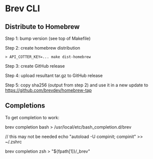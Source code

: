 # Brev CLI

## Distribute to Homebrew

Step 1: bump version (see top of Makefile)

Step 2: create homebrew distribution
```
> API_COTTER_KEY=... make dist-homebrew
```

Step 3: create GitHub release

Step 4: upload resultant tar.gz to GitHub release

Step 5: copy sha256 (output from step 2) and use it in a new update to https://github.com/brevdev/homebrew-tap

## Completions

To get completion to work:

brev completion bash > /usr/local/etc/bash_completion.d/brev

// this may not be needed
echo "autoload -U compinit; compinit" >> ~/.zshrc

brev completion zsh > "${fpath[1]}/\_brev"
